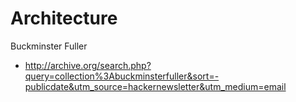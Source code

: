 Architecture
=============

Buckminster Fuller
  - http://archive.org/search.php?query=collection%3Abuckminsterfuller&sort=-publicdate&utm_source=hackernewsletter&utm_medium=email

  
